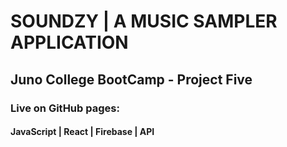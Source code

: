 # SOUNDZY | A MUSIC SAMPLER APPLICATION

## Juno College BootCamp - Project Five

### Live on GitHub pages:


#### JavaScript | React | Firebase | API
